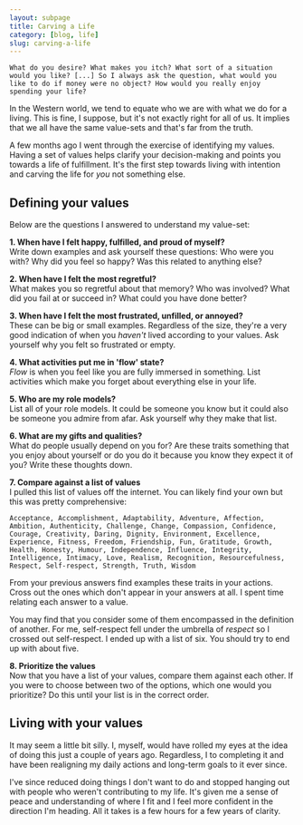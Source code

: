 ```yaml
---
layout: subpage
title: Carving a Life
category: [blog, life]
slug: carving-a-life
---
```

    What do you desire? What makes you itch? What sort of a situation would you like? [...] So I always ask the question, what would you like to do if money were no object? How would you really enjoy spending your life?

In the Western world, we tend to equate who we are with what we do for a living. This is fine, I suppose, but it's not exactly right for all of us. It implies that we all have the same value-sets and that's far from the truth.

A few months ago I went through the exercise of identifying my values. Having a set of values helps clarify your decision-making and points you towards a life of fulfillment. It's the first step towards living with intention and carving the life for _you_ not something else.

## Defining your values 

Below are the questions I answered to understand my value-set:

**1. When have I felt happy, fulfilled, and proud of myself?**  
Write down examples and ask yourself these questions: Who were you with? Why did you feel so happy? Was this related to anything else? 

**2. When have I felt the most regretful?**  
What makes you so regretful about that memory? Who was involved? What did you fail at or succeed in? What could you have done better?

**3. When have I felt the most frustrated, unfilled, or annoyed?**  
These can be big or small examples. Regardless of the size, they're a very good indication of when you _haven't_ lived according to your values. Ask yourself why you felt so frustrated or empty.

**4. What activities put me in 'flow' state?**  
_Flow_ is when you feel like you are fully immersed in something. List activities which make you forget about everything else in your life.

**5. Who are my role models?**  
List all of your role models. It could be someone you know but it could also be someone you admire from afar. Ask yourself why they make that list.

**6. What are my gifts and qualities?**  
What do people usually depend on you for? Are these traits something that you enjoy about yourself or do you do it because you know they expect it of you? Write these thoughts down.

**7. Compare against a list of values**  
I pulled this list of values off the internet. You can likely find your own but this was pretty comprehensive:

	Acceptance, Accomplishment, Adaptability, Adventure, Affection, Ambition, Authenticity, Challenge, Change, Compassion, Confidence, Courage, Creativity, Daring, Dignity, Environment, Excellence, Experience, Fitness, Freedom, Friendship, Fun, Gratitude, Growth, Health, Honesty, Humour, Independence, Influence, Integrity, Intelligence, Intimacy, Love, Realism, Recognition, Resourcefulness, Respect, Self-respect, Strength, Truth, Wisdom

From your previous answers find examples these traits in your actions. Cross out the ones which don't appear in your answers at all. I spent time relating each answer to a value.

You may find that you consider some of them encompassed in the definition of another. For me, self-respect fell under the umbrella of _respect_ so I crossed out self-respect. I ended up with a list of six. You should try to end up with about five.

**8. Prioritize the values**  
Now that you have a list of your values, compare them against each other. If you were to choose between two of the options, which one would you prioritize? Do this until your list is in the correct order.

## Living with your values

It may seem a little bit silly. I, myself, would have rolled my eyes at the idea of doing this just a couple of years ago. Regardless, I to completing it and have been realigning my daily actions and long-term goals to it ever since.

I've since reduced doing things I don't want to do and stopped hanging out with people who weren't contributing to my life. It's given me a sense of peace and understanding of where I fit and I feel more confident in the direction I'm heading. All it takes is a few hours for a few years of clarity.
